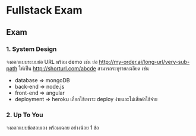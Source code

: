 # Fullstack Exam

## Exam
### 1. System Design
จงออกแบบระบบย่อ URL พร้อม demo
เช่น ย่อ http://my-order.ai/long-url/very-sub-path ให้เป็น http://shorturl.com/abcde
สามารถระบุรายละเอียด เช่น 
- database => mongoDB
- back-end => node.js
- front-end => angular
- deployment => heroku เลือกใช้เพราะ deploy ง่ายและไม่เสียค่าใช้จ่าย

### 2. Up To You
จงออกแบบข้อสอบเอง พร้อมเฉลย อย่างน้อย 1 ข้อ

